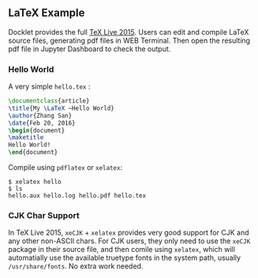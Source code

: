 ## LaTeX Example ##

Docklet provides the full [TeX Live 2015](http://www.tug.org/texlive). 
Users can edit and compile LaTeX source files, generating pdf files in
WEB Terminal. Then open the resulting pdf file in Jupyter Dashboard to
check the output.

### Hello World

A very simple `hello.tex` :

```latex
\documentclass{article}
\title{My \LaTeX ~Hello World}
\author{Zhang San}
\date{Feb 20, 2016}
\begin{document}
\maketitle
Hello World!
\end{document}
```

Compile using `pdflatex` or `xelatex`:

```
$ xelatex hello
$ ls
hello.aux hello.log hello.pdf hello.tex 
```

### CJK Char Support ### 

In TeX Live 2015, `xeCJK` + `xelatex` provides very good support for CJK  and any other 
non-ASCII chars. For CJK users, they only need to use the `xeCJK` package in their source file,
and then comile using `xelatex`, which will automatially use the
available truetype fonts in the system path, usually `/usr/share/fonts`.  No extra work needed. 

